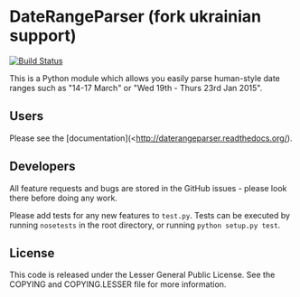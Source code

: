 DateRangeParser (fork ukrainian support)
===============
[![Build Status](https://travis-ci.org/ph20/daterangeparser.svg?branch=develop/ukrainian_support)](https://travis-ci.org/ph20/daterangeparser)

This is a Python module which allows you easily parse human-style date ranges such as "14-17 March" or
"Wed 19th - Thurs 23rd Jan 2015".

Users
-----
Please see the [documentation](<http://daterangeparser.readthedocs.org/).

Developers
----------
All feature requests and bugs are stored in the GitHub issues - please look there before doing any work.

Please add tests for any new features to `test.py`. Tests can be executed by running `nosetests` in the root directory, or running `python setup.py test`.

License
-------
This code is released under the Lesser General Public License. See the COPYING and COPYING.LESSER file for more information.
